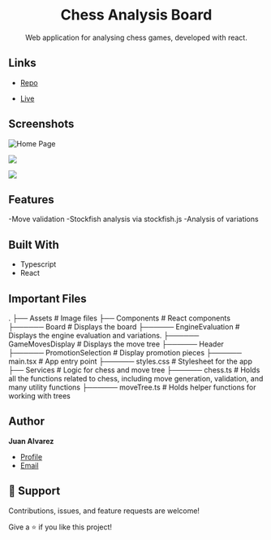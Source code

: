 <h1 align="center">Chess Analysis Board</h1>

<p align="center">
  Web application for analysing chess games, developed with react.
</p>

## Links

- [Repo](https://github.com/juancruzalvarez/chess-analysis-board/ "Word-Count Repo")

- [Live](https://juancruzalvarez.github.io/chess-analysis-board/ "Live View")


## Screenshots

![Home Page](/screenshots/word-count1.png "Home Page")

![](/screenshots/word-count2.png)

![](/screenshots/word-count3.png)

## Features
-Move validation
-Stockfish analysis via stockfish.js
-Analysis of variations
## Built With

- Typescript
- React
## Important Files
.
├── Assets                  # Image files
├── Components              # React components
├────── Board               # Displays the board
├────── EngineEvaluation    # Displays the engine evaluation and variations.
├────── GameMovesDisplay    # Displays the move tree
├────── Header              
├────── PromotionSelection  # Display promotion pieces
├────── main.tsx            # App entry point
├────── styles.css          # Stylesheet for the app
├── Services                # Logic for chess and move tree
├────── chess.ts            # Holds all the functions related to chess, including move generation, validation, and many utility functions
├────── moveTree.ts         # Holds helper functions for working with trees

## Author

**Juan Alvarez**

- [Profile](https://github.com/juancruzalvarez "Juan Alvarez")
- [Email](mailto:juancruzalvarezgonzalez@gmail.com?subject=Hi "Hi!")

## 🤝 Support

Contributions, issues, and feature requests are welcome!

Give a ⭐️ if you like this project!
